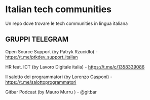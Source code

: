 # Italian tech communities
Un repo dove trovare le tech communities in lingua italiana

## GRUPPI TELEGRAM ##  

Open Source Support (by Patryk RzucidIo) - https://t.me/ptkdev_support_italian

HR feat. ICT (by Lavoro Digitale italia) - https://t.me/c/1358339086 

Il salotto dei programmatori (by Lorenzo Casponi) - https://t.me/salottoprogrammatori

Gitbar Podcast (by Mauro Murru ) - @gitbar

